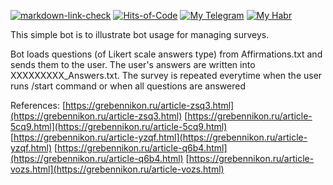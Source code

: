 [![markdown-link-check](https://github.com/alobzov/SurveyDemoBot/actions/workflows/mlc.yml/badge.svg)](https://github.com/alobzov/SurveyDemoBot/actions/workflows/mlc.yml)
[![Hits-of-Code](https://hitsofcode.com/github/alobzov/SurveyDemoBot?branch=main&label=Hits-of-Code)](https://hitsofcode.com/github/alobzov/SurveyDemoBot/view?branch=main&label=Hits-of-Code)
[![My Telegram](https://img.shields.io/badge/Telegram-contact-active?logo=telegram)](https://t.me/alobzov)
[![My Habr](https://img.shields.io/badge/Habr-read-active?logo=habr)](https://habr.com/users/alobzov)

This simple bot is to illustrate bot usage for managing surveys.

Bot loads questions (of Likert scale answers type) from Affirmations.txt and sends them to the user. The user's answers are written into XXXXXXXXX_Answers.txt. The survey is repeated everytime when the user runs /start command or when all questions are answered

References:
[https://grebennikon.ru/article-zsq3.html](https://grebennikon.ru/article-zsq3.html)
[https://grebennikon.ru/article-5cq9.html](https://grebennikon.ru/article-5cq9.html)
[https://grebennikon.ru/article-yzqf.html](https://grebennikon.ru/article-yzqf.html)
[https://grebennikon.ru/article-q6b4.html](https://grebennikon.ru/article-q6b4.html)
[https://grebennikon.ru/article-vozs.html](https://grebennikon.ru/article-vozs.html)